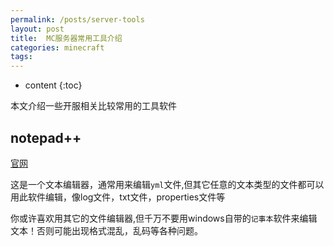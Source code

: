 ```yaml
---
permalink: /posts/server-tools
layout: post
title:  MC服务器常用工具介绍
categories: minecraft
tags:
---
```


* content
{:toc}

本文介绍一些开服相关比较常用的工具软件




## notepad++
[官网](https://notepad-plus-plus.org/)

这是一个文本编辑器，通常用来编辑`yml`文件,但其它任意的文本类型的文件都可以用此软件编辑，像log文件，txt文件，properties文件等

你或许喜欢用其它的文件编辑器,但千万不要用windows自带的`记事本`软件来编辑文本！否则可能出现格式混乱，乱码等各种问题。
